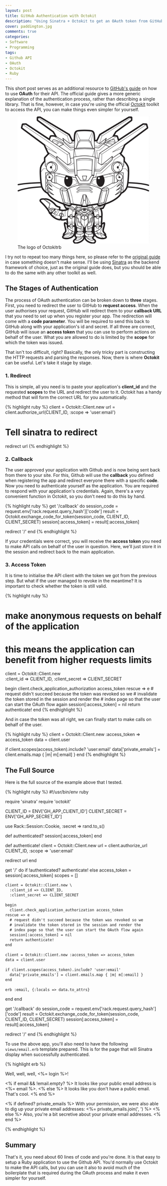 ```yaml
---
layout: post
title: GitHub Authentication with Octokit
description: "Using Sinatra + Octokit to get an OAuth token from GitHub"
cover: paddington.jpg
comments: true
categories:
- Software
- Programming
tags:
- Github API
- OAuth
- Octokit
- Ruby
---
```


This short post serves as an additional resource to [GitHub's guide](https://developer.github.com/v3/oauth/) on how to use **OAuth** for their API. The official guide gives a more generic explanation of the authentication process, rather than describing a single library. That is fine, however, in case you're using the official [Octokit](http://octokit.github.io/) toolkit to access the API, you can make things even simpler for yourself.

<figure class="full">
    <img src="/assets/images/posts/octokit.png" alt="The Octokit logo">
    <figcaption>
        The logo of Octokitrb
    </figcaption>
</figure>

I try not to repeat too many things here, so please refer to the [original guide](https://developer.github.com/v3/oauth/) in case something doesn't make sense. I'll be using [Sinatra](http://www.sinatrarb.com/) as the backend framework of choice, just as the original guide does, but you should be able to do the same with any other toolkit as well.

## The Stages of Authentication

The process of OAuth authentication can be broken down to **three** stages. First, you need to redirect the user to GitHub to **request access**. When the user authorises your request, GitHub will redirect them to your **callback URL** that you need to set up when you register your app. The redirection will come with a **code parameter**. You will be required to send this back to GitHub along with your application's id and secret. If all three are correct, GitHub will issue an **access token** that you can use to perform actions on behalf of the user. What you are allowed to do is limited by the **scope** for which the token was issued.

That isn't too difficult, right? Basically, the only tricky part is constructing the HTTP requests and parsing the responses. Now, there is where **Octokit** can be useful. Let's take it stage by stage.

### 1. Redirect

This is simple, all you need is to paste your application's **client_id** and the requested **scopes** to the URL and redirect the user to it. Octokit has a handy method that will form the correct URL for you automatically.

{% highlight ruby %}
client = Octokit::Client.new
url = client.authorize_url(CLIENT_ID, :scope => 'user:email')

# Tell sinatra to redirect
redirect url
	{% endhighlight %}

### 2. Callback

The user approved your application with Github and is now being sent back from there to your site. For this, Github will use the **callback** you defined when registering the app and redirect everyone there with a specific **code**. Now you need to authenticate yourself as the application. You are required to respond with your application's credentials. Again,  there's a very convenient function in Octokit, so you don't need to do this by hand.

{% highlight ruby %}
get '/callback' do
  session_code = request.env['rack.request.query_hash']['code']
  result = Octokit.exchange_code_for_token(session_code, CLIENT_ID, CLIENT_SECRET)
  session[:access_token] = result[:access_token]

  redirect '/'
end
{% endhighlight %}

If your credentials were correct, you will receive the **access token** you need to make API calls on behalf of the user in question. Here, we'll just store it in the session and redirect back to the main application.

### 3. Access Token

It is time to initialise the API client with the token we got from the previous step. But what if the user managed to revoke in the meantime? It is important to check whether the token is still valid. 

{% highlight ruby %}
  # make anonymous requests on behalf of the application
  # this means the application can benefit from higher requests limits
  client = Octokit::Client.new \
    :client_id => CLIENT_ID,
    :client_secret => CLIENT_SECRET

  begin
    client.check_application_authorization access_token
  rescue => e
    # request didn't succeed because the token was revoked so we
    # invalidate the token stored in the session and render the
    # index page so that the user can start the OAuth flow again
    session[:access_token] = nil
    return authenticate!
  end
{% endhighlight %}

And in case the token was all right, we can finally start to make calls on behalf of the user.

{% highlight ruby %}
client = Octokit::Client.new :access_token => access_token
data = client.user

if client.scopes(access_token).include? 'user:email'
  data['private_emails'] = client.emails.map { |m| m[:email] }
end
{% endhighlight %}

## The Full Source

Here is the full source of the example above that I tested.

{% highlight ruby %}
#!/usr/bin/env ruby

require 'sinatra'
require 'octokit'

CLIENT_ID = ENV['GH_APP_CLIENT_ID']
CLIENT_SECRET = ENV['GH_APP_SECRET_ID']

use Rack::Session::Cookie, :secret => rand.to_s()

def authenticated?
  session[:access_token]
end

def authenticate!
  client = Octokit::Client.new
  url = client.authorize_url CLIENT_ID, :scope => 'user:email'

  redirect url
end

get '/' do
  if !authenticated?
    authenticate!
  else
    access_token = session[:access_token]
    scopes = []

    client = Octokit::Client.new \
      :client_id => CLIENT_ID,
      :client_secret => CLIENT_SECRET

    begin
      client.check_application_authorization access_token
    rescue => e
      # request didn't succeed because the token was revoked so we
      # invalidate the token stored in the session and render the
      # index page so that the user can start the OAuth flow again
      session[:access_token] = nil
      return authenticate!
    end

    client = Octokit::Client.new :access_token => access_token
    data = client.user

    if client.scopes(access_token).include? 'user:email'
      data['private_emails'] = client.emails.map { |m| m[:email] }
    end

    erb :email, {:locals => data.to_attrs}
  end
end

get '/callback' do
  session_code = request.env['rack.request.query_hash']['code']
  result = Octokit.exchange_code_for_token(session_code, CLIENT_ID, CLIENT_SECRET)
  session[:access_token] = result[:access_token]

  redirect '/'
end
{% endhighlight %}

To use the above app, you'll also need to have the following `views/email.erb` template prepared. This is for the page that will Sinatra display when successfully authenticated.

{% highlight erb %}
<html>
  <head>
  </head>
  <body>
    <p>Well, well, well, <%= login %>!</p>
    <p>
      <% if email && !email.empty? %> It looks like your public email address is <%= email %>.
      <% else %> It looks like you don't have a public email. That's cool.
      <% end %>
    </p>
    <p>
      <% if defined? private_emails %>
      With your permission, we were also able to dig up your private email addresses:
      <%= private_emails.join(', ') %>
      <% else %>
      Also, you're a bit secretive about your private email addresses.
      <% end %>
    </p>
  </body>
</html>
{% endhighlight %}

## Summary

That's it, you need about 60 lines of code and you're done. It is that easy to setup a Ruby application to use the Github API. You'd normally use Octokit to make the API calls, but you can use it also to avoid much of the boilerplate that is required during the OAuth process and make it even simpler for yourself.